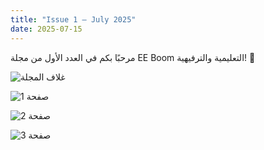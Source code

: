 ```yaml
---
title: "Issue 1 – July 2025"
date: 2025-07-15
---
```


مرحبًا بكم في العدد الأول من مجلة EE Boom التعليمية والترفيهية! 🌟

![غلاف المجلة](/gallery/july2025/cover.png)

![صفحة 1](/gallery/july2025/page1.jpg)

![صفحة 2](/gallery/july2025/page2.jpg)

![صفحة 3](/gallery/july2025/page3.jpg)
